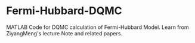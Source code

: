 # Fermi-Hubbard-DQMC
MATLAB Code for DQMC calculation of Fermi-Hubbard Model. Learn from ZiyangMeng's lecture Note and related papers.
